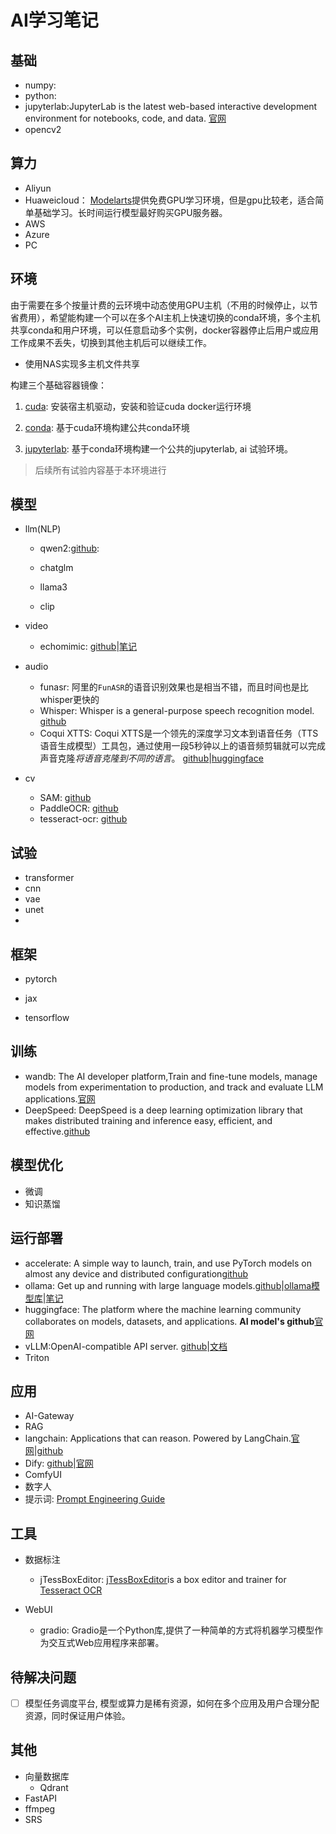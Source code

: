 # AI学习笔记

## 基础

* numpy:
* python:
* jupyterlab:JupyterLab is the latest web-based interactive development environment for notebooks, code, and data. [官网](https://jupyter.org/)
* opencv2

## 算力

* Aliyun
* Huaweicloud： [Modelarts](https://console.huaweicloud.com/modelarts/?region=cn-north-4#/dashboard)提供免费GPU学习环境，但是gpu比较老，适合简单基础学习。长时间运行模型最好购买GPU服务器。
* AWS
* Azure
* PC

## 环境

由于需要在多个按量计费的云环境中动态使用GPU主机（不用的时候停止，以节省费用），希望能构建一个可以在多个AI主机上快速切换的conda环境，多个主机共享conda和用户环境，可以任意启动多个实例，docker容器停止后用户或应用工作成果不丢失，切换到其他主机后可以继续工作。

* 使用NAS实现多主机文件共享

构建三个基础容器镜像：

1. [cuda](): 安装宿主机驱动，安装和验证cuda docker运行环境

2. [conda](): 基于cuda环境构建公共conda环境

3. [jupyterlab](): 基于conda环境构建一个公共的jupyterlab, ai 试验环境。

> 后续所有试验内容基于本环境进行

## 模型

* llm(NLP)
  * qwen2:[github](https://github.com/QwenLM/Qwen2):

  * chatglm

  * llama3

  * clip

* video
  * echomimic: [github](https://github.com/BadToBest/EchoMimic)|[笔记]()

* audio
  * funasr: 阿里的`FunASR`的语音识别效果也是相当不错，而且时间也是比whisper更快的
  * Whisper: Whisper is a general-purpose speech recognition model. [github](https://github.com/openai/whisper)
  * Coqui XTTS: Coqui XTTS是一个领先的深度学习文本到语音任务（TTS语音生成模型）工具包，通过使用一段5秒钟以上的语音频剪辑就可以完成声音克隆*将语音克隆到不同的语言*。 [github](https://github.com/coqui-ai/TTS)|[huggingface](https://huggingface.co/spaces/coqui/xtts)

* cv
  * SAM: [github](https://github.com/facebookresearch/segment-anything)
  * PaddleOCR: [github](https://github.com/PaddlePaddle/PaddleOCR)
  * tesseract-ocr: [github](https://github.com/tesseract-ocr/tesseract)


## 试验

* transformer
* cnn
* vae
* unet
* 

## 框架

* pytorch

* jax
* tensorflow

## 训练

* wandb: The AI developer platform,Train and fine-tune models, manage models from experimentation to production, and track and evaluate LLM applications.[官网](https://wandb.ai/)
* DeepSpeed: DeepSpeed is a deep learning optimization library that makes distributed training and inference easy, efficient, and effective.[github](https://github.com/microsoft/DeepSpeed)

## 模型优化

* 微调
* 知识蒸馏

## 运行部署

* accelerate: A simple way to launch, train, and use PyTorch models on almost any device and distributed configuration[github](https://github.com/huggingface/accelerate)
* ollama: Get up and running with large language models.[github](https://github.com/ollama/ollama)|[ollama模型库](https://ollama.com/library)|[笔记](./ollama.md)
* huggingface: The platform where the machine learning community collaborates on models, datasets, and applications. **AI model's github**[官网](https://huggingface.co/)
* vLLM:OpenAI-compatible API server. [github](https://github.com/vllm-project/vllm)|[文档](https://docs.vllm.ai/)
* Triton

## 应用

* AI-Gateway
* RAG
* langchain: Applications that can reason. Powered by LangChain.[官网](https://www.langchain.com/)|[github](https://github.com/langchain-ai)
* Dify: [github](https://github.com/langgenius/dify)|[官网](https://dify.ai/)
*  ComfyUI
* 数字人
* 提示词: [Prompt Engineering Guide](https://www.promptingguide.ai/)

## 工具

* 数据标注
  * jTessBoxEditor:  [jTessBoxEditor](https://vietocr.sourceforge.net/training.html)is a box editor and trainer for [Tesseract OCR](https://github.com/tesseract-ocr)

* WebUI
  * gradio: Gradio是一个Python库,提供了一种简单的方式将机器学习模型作为交互式Web应用程序来部署。


## 待解决问题

* [ ] 模型任务调度平台, 模型或算力是稀有资源，如何在多个应用及用户合理分配资源，同时保证用户体验。



## 其他

* 向量数据库
  * Qdrant
* FastAPI
* ffmpeg
* SRS